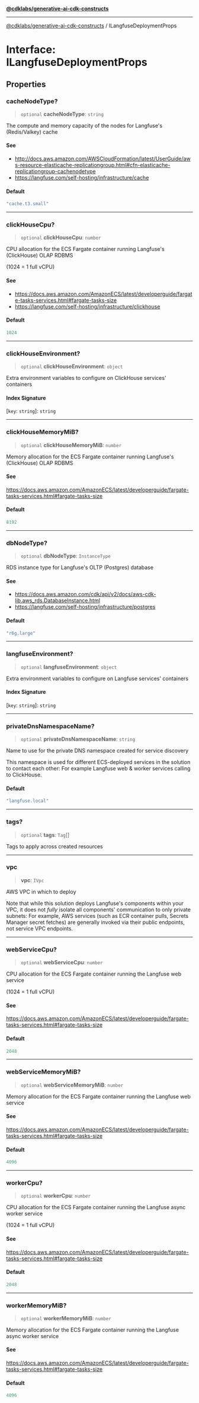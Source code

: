 [**@cdklabs/generative-ai-cdk-constructs**](../README.md)

***

[@cdklabs/generative-ai-cdk-constructs](../README.md) / ILangfuseDeploymentProps

# Interface: ILangfuseDeploymentProps

## Properties

### cacheNodeType?

> `optional` **cacheNodeType**: `string`

The compute and memory capacity of the nodes for Langfuse's (Redis/Valkey) cache

#### See

 - http://docs.aws.amazon.com/AWSCloudFormation/latest/UserGuide/aws-resource-elasticache-replicationgroup.html#cfn-elasticache-replicationgroup-cachenodetype
 - https://langfuse.com/self-hosting/infrastructure/cache

#### Default

```ts
"cache.t3.small"
```

***

### clickHouseCpu?

> `optional` **clickHouseCpu**: `number`

CPU allocation for the ECS Fargate container running Langfuse's (ClickHouse) OLAP RDBMS

(1024 = 1 full vCPU)

#### See

 - https://docs.aws.amazon.com/AmazonECS/latest/developerguide/fargate-tasks-services.html#fargate-tasks-size
 - https://langfuse.com/self-hosting/infrastructure/clickhouse

#### Default

```ts
1024
```

***

### clickHouseEnvironment?

> `optional` **clickHouseEnvironment**: `object`

Extra environment variables to configure on ClickHouse services' containers

#### Index Signature

\[`key`: `string`\]: `string`

***

### clickHouseMemoryMiB?

> `optional` **clickHouseMemoryMiB**: `number`

Memory allocation for the ECS Fargate container running Langfuse's (ClickHouse) OLAP RDBMS

#### See

https://docs.aws.amazon.com/AmazonECS/latest/developerguide/fargate-tasks-services.html#fargate-tasks-size

#### Default

```ts
8192
```

***

### dbNodeType?

> `optional` **dbNodeType**: `InstanceType`

RDS instance type for Langfuse's OLTP (Postgres) database

#### See

 - https://docs.aws.amazon.com/cdk/api/v2/docs/aws-cdk-lib.aws_rds.DatabaseInstance.html
 - https://langfuse.com/self-hosting/infrastructure/postgres

#### Default

```ts
"r6g.large"
```

***

### langfuseEnvironment?

> `optional` **langfuseEnvironment**: `object`

Extra environment variables to configure on Langfuse services' containers

#### Index Signature

\[`key`: `string`\]: `string`

***

### privateDnsNamespaceName?

> `optional` **privateDnsNamespaceName**: `string`

Name to use for the private DNS namespace created for service discovery

This namespace is used for different ECS-deployed services in the solution to contact each
other: For example Langfuse web & worker services calling to ClickHouse.

#### Default

```ts
"langfuse.local"
```

***

### tags?

> `optional` **tags**: `Tag`[]

Tags to apply across created resources

***

### vpc

> **vpc**: `IVpc`

AWS VPC in which to deploy

Note that while this solution deploys Langfuse's components within your VPC, it does not
*fully* isolate all components' communication to only private subnets: For example, AWS
services (such as ECR container pulls, Secrets Manager secret fetches) are generally invoked
via their public endpoints, not service VPC endpoints.

***

### webServiceCpu?

> `optional` **webServiceCpu**: `number`

CPU allocation for the ECS Fargate container running the Langfuse web service

(1024 = 1 full vCPU)

#### See

https://docs.aws.amazon.com/AmazonECS/latest/developerguide/fargate-tasks-services.html#fargate-tasks-size

#### Default

```ts
2048
```

***

### webServiceMemoryMiB?

> `optional` **webServiceMemoryMiB**: `number`

Memory allocation for the ECS Fargate container running the Langfuse web service

#### See

https://docs.aws.amazon.com/AmazonECS/latest/developerguide/fargate-tasks-services.html#fargate-tasks-size

#### Default

```ts
4096
```

***

### workerCpu?

> `optional` **workerCpu**: `number`

CPU allocation for the ECS Fargate container running the Langfuse async worker service

(1024 = 1 full vCPU)

#### See

https://docs.aws.amazon.com/AmazonECS/latest/developerguide/fargate-tasks-services.html#fargate-tasks-size

#### Default

```ts
2048
```

***

### workerMemoryMiB?

> `optional` **workerMemoryMiB**: `number`

Memory allocation for the ECS Fargate container running the Langfuse async worker service

#### See

https://docs.aws.amazon.com/AmazonECS/latest/developerguide/fargate-tasks-services.html#fargate-tasks-size

#### Default

```ts
4096
```
